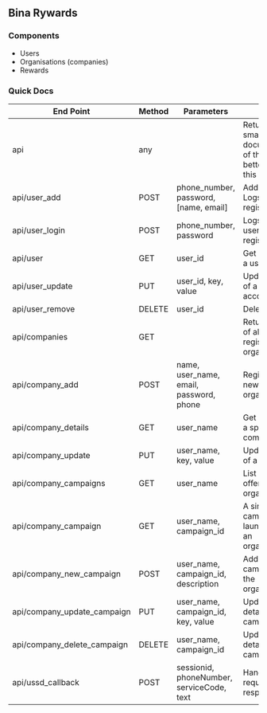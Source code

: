 ## Bina Rywards

### Components
- Users
- Organisations (companies)
- Rewards

### Quick Docs
|End Point|Method|Parameters|Result|
|---------|------|----------|------|
|api|any| |Returns a small documentation of the api, better than this one|
|api/user_add|POST|phone_number, password, [name, email]|Adds a user/ Logs in if registered|
|api/user_login|POST|phone_number, password|Logs in the user if registered|
|api/user|GET|user_id|Get details of a user|
|api/user_update|PUT|user_id, key, value|Update details of a user account|
|api/user_remove|DELETE|user_id|Delete a user|
|api/companies|GET| |Returns a list of all registered organisations|
|api/company_add|POST|name, user_name, email, password, phone|Registers a new organisation|
|api/company_details|GET|user_name|Get details of a specific company|
|api/company_update|PUT|user_name, key, value|Update details of a company|
|api/company_campaigns|GET|user_name|List of rewards offered by an organisation|
|api/company_campaign|GET|user_name, campaign_id|A single campaign launched by an organization|
|api/company_new_campaign|POST|user_name, campaign_id, description|Adds a campaign by the organisation|
|api/company_update_campaign|PUT|user_name, campaign_id, key, value|Updates details of a campaign|
|api/company_delete_campaign|DELETE|user_name, campaign_id|Updates details of a campaign|
|api/ussd_callback|POST|sessionid, phoneNumber, serviceCode, text|Handles USSD requests and responses|
